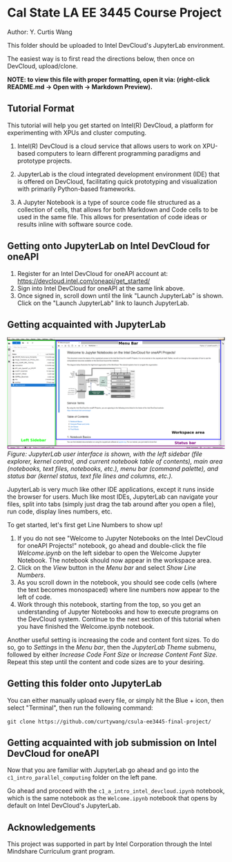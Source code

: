 # Cal State LA EE 3445 Course Project

Author: Y. Curtis Wang

This folder should be uploaded to Intel DevCloud's JupyterLab environment.

The easiest way is to first read the directions below, then once on DevCloud, upload/clone.

**NOTE: to view this file with proper formatting, open it via: (right-click README.md -> Open with -> Markdown Preview).**

## Tutorial Format

This tutorial will help you get started on Intel(R) DevCloud, a platform for experimenting with XPUs and cluster computing.

1. Intel(R) DevCloud is a cloud service that allows users to work on XPU-based computers to learn different programming paradigms and prototype projects.

2. JupyterLab is the cloud integrated development environment (IDE) that is offered on DevCloud, facilitating quick prototyping and visualization with primarily Python-based frameworks.

3. A Jupyter Notebook is a type of source code file structured as a collection of cells, that allows for both Markdown and Code cells to be used in the same file.  This allows for presentation of code ideas or results inline with software source code.

## Getting onto JupyterLab on Intel DevCloud for oneAPI

1. Register for an Intel DevCloud for oneAPI account at: https://devcloud.intel.com/oneapi/get_started/
2. Sign into Intel DevCloud for oneAPI at the same link above.
3. Once signed in, scroll down until the link "Launch JupyterLab" is shown.  Click on the "Launch JupyterLab" link to launch JupyterLab.

## Getting acquainted with JupyterLab

![JupyterLab Overview](./c1_intro_parallel_computing/assets/jupyterlab_overview.png)
_Figure: JupyterLab user interface is shown, with the left sidebar (file explorer, kernel control, and current notebook table of contents), main area (notebooks, text files, notebooks, etc.), menu bar (command palette), and status bar (kernel status, text file lines and columns, etc.)._

JupyterLab is very much like other IDE applications, except it runs inside the browser for users.  Much like most IDEs, JupyterLab can navigate your files, split into tabs (simply just drag the tab around after you open a file), run code, display lines numbers, etc.

To get started, let's first get Line Numbers to show up! 

1. If you do not see "Welcome to Jupyter Notebooks on the Intel DevCloud for oneAPI Projects!" notebook, go ahead and double-click the file *Welcome.ipynb* on the left sidebar to open the Welcome Jupyter Notebook.  The notebook should now appear in the workspace area.
2. Click on the *View* button in the *Menu bar* and select *Show Line Numbers*.
3. As you scroll down in the notebook, you should see code cells (where the text becomes monospaced) where line numbers now appear to the left of code.
4. Work through this notebook, starting from the top, so you get an understanding of Jupyter Notebooks and how to execute programs on the DevCloud system.  Continue to the next section of this tutorial when you have finished the Welcome.ipynb notebook.

Another useful setting is increasing the code and content font sizes.  To do so, go to *Settings* in the *Menu bar*, then the *JupyterLab Theme* submenu, followed by either *Increase Code Font Size* or *Increase Content Font Size*.  Repeat this step until the content and code sizes are to your desiring.

## Getting this folder onto JupyterLab

You can either manually upload every file, or simply hit the Blue + icon, then select "Terminal", then run the following command:

`git clone https://github.com/curtywang/csula-ee3445-final-project/`

## Getting acquainted with job submission on Intel DevCloud for oneAPI

Now that you are familiar with JupyterLab go ahead and go into the `c1_intro_parallel_computing` folder on the left pane.

Go ahead and proceed with the `c1_a_intro_intel_devcloud.ipynb` notebook, which
is the same notebook as the `Welcome.ipynb` notebook that opens by default on Intel DevCloud's JupyterLab.

## Acknowledgements

This project was supported in part by Intel Corporation through the Intel Mindshare Curriculum grant program.
